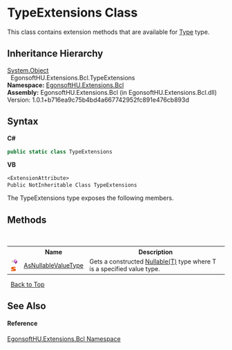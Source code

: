 # TypeExtensions Class
 

This class contains extension methods that are available for <a href="https://docs.microsoft.com/dotnet/api/system.type" target="_blank" rel="noopener noreferrer">Type</a> type.


## Inheritance Hierarchy
<a href="https://docs.microsoft.com/dotnet/api/system.object" target="_blank" rel="noopener noreferrer">System.Object</a><br />&nbsp;&nbsp;EgonsoftHU.Extensions.Bcl.TypeExtensions<br />
**Namespace:**&nbsp;<a href="N_EgonsoftHU_Extensions_Bcl.md">EgonsoftHU.Extensions.Bcl</a><br />**Assembly:**&nbsp;EgonsoftHU.Extensions.Bcl (in EgonsoftHU.Extensions.Bcl.dll) Version: 1.0.1+b716ea9c75b4bd4a667742952fc891e476cb893d

## Syntax

**C#**<br />
``` C#
public static class TypeExtensions
```

**VB**<br />
``` VB
<ExtensionAttribute>
Public NotInheritable Class TypeExtensions
```

The TypeExtensions type exposes the following members.


## Methods
&nbsp;<table><tr><th></th><th>Name</th><th>Description</th></tr><tr><td>![Public method](media/pubmethod.gif "Public method")![Static member](media/static.gif "Static member")</td><td><a href="M_EgonsoftHU_Extensions_Bcl_TypeExtensions_AsNullableValueType.md">AsNullableValueType</a></td><td>
Gets a constructed <a href="https://docs.microsoft.com/dotnet/api/system.nullable-1" target="_blank" rel="noopener noreferrer">Nullable(T)</a> type where T is a specified value type.</td></tr></table>&nbsp;
<a href="#typeextensions-class">Back to Top</a>

## See Also


#### Reference
<a href="N_EgonsoftHU_Extensions_Bcl.md">EgonsoftHU.Extensions.Bcl Namespace</a><br />